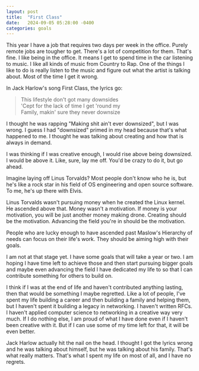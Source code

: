 ```yaml
---
layout: post
title:  "First Class"
date:   2024-09-05 05:28:00 -0400
categories: goals
---
```


This year I have a job that requires two days per week in the office.  Purely remote jobs are tougher to get.  There's a lot of competition for them.  That's fine.  I like being in the office.  It means I get to spend time in the car listening to music.  I like all kinds of music from Country to Rap.  One of the things I like to do is really listen to the music and figure out what the artist is talking about.  Most of the time I get it wrong.

In Jack Harlow's song First Class, the lyrics go:

> This lifestyle don't got many downsides  
'Cept for the lack of time I get 'round my  
Family, makin' sure they never downsize

I thought he was rapping "Making shit ain't ever downsized", but I was wrong.  I guess I had "downsized" primed in my head because that's what happened to me.  I thought he was talking about creating and how that is always in demand.

I was thinking if I was creative enough, I would rise above being downsized.  I would be above it.  Like, sure, lay me off. You'd be crazy to do it, but go ahead.

Imagine laying off Linus Torvalds?  Most people don't know who he is, but he's like a rock star in his field of OS engineering and open source software.  To me, he's up there with Elvis.

Linus Torvalds wasn't pursuing money when he created the Linux kernel.  He ascended above that.  Money wasn't a motivation.  If money is your motivation, you will be just another money making drone.  Creating should be the motivation.  Advancing the field you're in should be the motivation.

People who are lucky enough to have ascended past Maslow's Hierarchy of needs can focus on their life's work. They should be aiming high with their goals.

I am not at that stage yet.  I have some goals that will take a year or two.  I am hoping I have time left to achieve those and then start pursuing bigger goals and maybe even advancing the field I have dedicated my life to so that I can contribute something for others to build on.

I think if I was at the end of life and haven't contributed anything lasting, then that would be something I maybe regretted.  Like a lot of people, I've spent my life building a career and then building a family and helping them, but I haven't spent it building a legacy in networking.  I haven't written RFCs.  I haven't applied computer science to networking in a creative way very much.  If I do nothing else, I am proud of what I have done even if I haven't been creative with it.  But if I can use some of my time left for that, it will be even better.

Jack Harlow actually hit the nail on the head.  I thought I got the lyrics wrong and he was talking about himself, but he was talking about his family.  That's what really matters.  That's what I spent my life on most of all, and I have no regrets.

